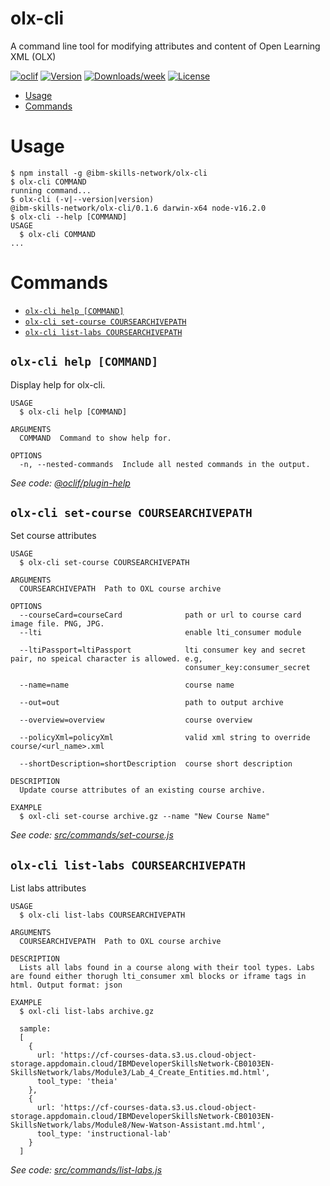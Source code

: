 olx-cli
=======

A command line tool for modifying attributes and content of Open Learning XML (OLX)

[![oclif](https://img.shields.io/badge/cli-oclif-brightgreen.svg)](https://oclif.io)
[![Version](https://img.shields.io/npm/v/@ibm-skills-network/olx-cli.svg)](https://npmjs.org/package/@ibm-skills-network/olx-cli)
[![Downloads/week](https://img.shields.io/npm/dw/@ibm-skills-network/olx-cli.svg)](https://npmjs.org/package/@ibm-skills-network/olx-cli)
[![License](https://img.shields.io/npm/l/@ibm-skills-network/olx-cli.svg)](https://github.com/ibm-skills-network/olx-cli/blob/master/package.json)

<!-- toc -->
* [Usage](#usage)
* [Commands](#commands)
<!-- tocstop -->
# Usage
<!-- usage -->
```sh-session
$ npm install -g @ibm-skills-network/olx-cli
$ olx-cli COMMAND
running command...
$ olx-cli (-v|--version|version)
@ibm-skills-network/olx-cli/0.1.6 darwin-x64 node-v16.2.0
$ olx-cli --help [COMMAND]
USAGE
  $ olx-cli COMMAND
...
```
<!-- usagestop -->
# Commands
<!-- commands -->
* [`olx-cli help [COMMAND]`](#olx-cli-help-command)
* [`olx-cli set-course COURSEARCHIVEPATH`](#olx-cli-set-course-coursearchivepath)
* [`olx-cli list-labs COURSEARCHIVEPATH`](#olx-cli-list-labs-coursearchivepath)

## `olx-cli help [COMMAND]`

Display help for olx-cli.

```
USAGE
  $ olx-cli help [COMMAND]

ARGUMENTS
  COMMAND  Command to show help for.

OPTIONS
  -n, --nested-commands  Include all nested commands in the output.
```

_See code: [@oclif/plugin-help](https://github.com/oclif/plugin-help/blob/v5.1.12/src/commands/help.ts)_

## `olx-cli set-course COURSEARCHIVEPATH`

Set course attributes

```
USAGE
  $ olx-cli set-course COURSEARCHIVEPATH

ARGUMENTS
  COURSEARCHIVEPATH  Path to OXL course archive

OPTIONS
  --courseCard=courseCard              path or url to course card image file. PNG, JPG.
  --lti                                enable lti_consumer module

  --ltiPassport=ltiPassport            lti consumer key and secret pair, no speical character is allowed. e.g,
                                       consumer_key:consumer_secret

  --name=name                          course name

  --out=out                            path to output archive

  --overview=overview                  course overview

  --policyXml=policyXml                valid xml string to override course/<url_name>.xml

  --shortDescription=shortDescription  course short description

DESCRIPTION
  Update course attributes of an existing course archive.

EXAMPLE
  $ oxl-cli set-course archive.gz --name "New Course Name"
```

_See code: [src/commands/set-course.js](https://github.com/ibm-skills-network/olx-cli/blob/v0.1.6/src/commands/set-course.js)_

## `olx-cli list-labs COURSEARCHIVEPATH`

List labs attributes

```
USAGE
  $ olx-cli list-labs COURSEARCHIVEPATH

ARGUMENTS
  COURSEARCHIVEPATH  Path to OXL course archive

DESCRIPTION
  Lists all labs found in a course along with their tool types. Labs are found either thorugh lti_consumer xml blocks or iframe tags in html. Output format: json

EXAMPLE
  $ oxl-cli list-labs archive.gz

  sample:
  [
    {
      url: 'https://cf-courses-data.s3.us.cloud-object-storage.appdomain.cloud/IBMDeveloperSkillsNetwork-CB0103EN-SkillsNetwork/labs/Module3/Lab_4_Create_Entities.md.html',
      tool_type: 'theia'
    },
    {
      url: 'https://cf-courses-data.s3.us.cloud-object-storage.appdomain.cloud/IBMDeveloperSkillsNetwork-CB0103EN-SkillsNetwork/labs/Module8/New-Watson-Assistant.md.html',
      tool_type: 'instructional-lab'
    }
  ]
```

_See code: [src/commands/list-labs.js](https://github.com/ibm-skills-network/olx-cli/blob/v0.1.6/src/commands/list-labs.js)_

<!-- commandsstop -->

